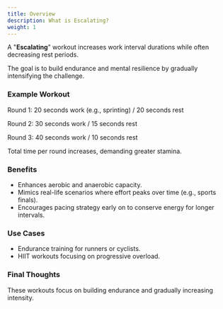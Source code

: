 ```yaml
---
title: Overview
description: What is Escalating?
weight: 1
---
```


A "**Escalating**" workout increases work interval durations while often decreasing rest periods.

The goal is to build endurance and mental resilience by gradually intensifying the challenge.

### **Example Workout**

Round 1: 20 seconds work (e.g., sprinting) / 20 seconds rest

Round 2: 30 seconds work / 15 seconds rest

Round 3: 40 seconds work / 10 seconds rest

Total time per round increases, demanding greater stamina.

### **Benefits**

- Enhances aerobic and anaerobic capacity.
- Mimics real-life scenarios where effort peaks over time (e.g., sports finals).
- Encourages pacing strategy early on to conserve energy for longer intervals.

### **Use Cases**

- Endurance training for runners or cyclists.
- HIIT workouts focusing on progressive overload.

### **Final Thoughts**

These workouts focus on building endurance and gradually increasing intensity.
